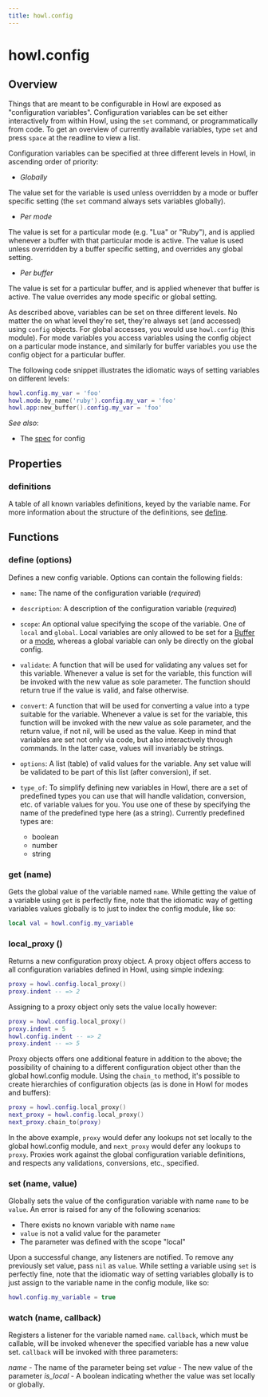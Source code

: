 ```yaml
---
title: howl.config
---
```


# howl.config

## Overview

Things that are meant to be configurable in Howl are exposed as "configuration
variables". Configuration variables can be set either interactively from within
Howl, using the `set` command, or programmatically from code. To get an overview
of currently available variables, type `set` and press `space` at the readline
to view a list.

Configuration variables can be specified at three different levels in Howl,
in ascending order of priority:

- *Globally*

The value set for the variable is used unless overridden by a mode or buffer
specific setting (the `set` command always sets variables globally).

- *Per mode*

The value is set for a particular mode (e.g. "Lua" or "Ruby"), and is applied
whenever a buffer with that particular mode is active. The value is used unless
overridden by a buffer specific setting, and overrides any global setting.

- *Per buffer*

The value is set for a particular buffer, and is applied whenever that buffer is
active. The value overrides any mode specific or global setting.

As described above, variables can be set on three different levels. No matter
the on what level they're set, they're always set (and accessed) using `config`
objects. For global accesses, you would use `howl.config` (this module). For
mode variables you access variables using the config object on a particular mode
instance, and similarly for buffer variables you use the config object for a
particular buffer.

The following code snippet illustrates the idiomatic ways of setting variables
on different levels:

```lua
howl.config.my_var = 'foo'
howl.mode.by_name('ruby').config.my_var = 'foo'
howl.app:new_buffer().config.my_var = 'foo'
```

_See also_:

- The [spec](../spec/config_spec.html) for config

## Properties

### definitions

A table of all known variables definitions, keyed by the variable name. For more
information about the structure of the definitions, see [define](#define).

## Functions

### define (options)

Defines a new config variable. Options can contain the following fields:

- `name`: The name of the configuration variable (_required_)

- `description`: A description of the configuration variable (_required_)

- `scope`: An optional value specifying the scope of the variable. One of
  `local` and `global`. Local variables are only allowed to be set for a
  [Buffer] or a [mode], whereas a global variable can only be directly on
  the global config.

- `validate`: A function that will be used for validating any values set
  for this variable. Whenever a value is set for the variable, this function
  will be invoked with the new value as sole parameter. The function should
  return true if the value is valid, and false otherwise.

- `convert`: A function that will be used for converting a value into a type
  suitable for the variable. Whenever a value is set for the variable, this function
  will be invoked with the new value as sole parameter, and the return value,
  if not nil, will be used as the value. Keep in mind that variables are set not
  only via code, but also interactively through commands. In the latter case, values
  will invariably be strings.

- `options`: A list (table) of valid values for the variable. Any set value will
  be validated to be part of this list (after conversion), if set.

- `type_of`: To simplify defining new variables in Howl, there are a set
  of predefined types you can use that will handle validation, conversion,
  etc. of variable values for you. You use one of these by specifying the
  name of the predefined type here (as a string). Currently predefined
  types are:

  - boolean
  - number
  - string

### get (name)

Gets the global value of the variable named `name`. While getting the value of a
variable using `get` is perfectly fine, note that the idiomatic way of getting
variables values globally is to just to index the config module, like so:

```lua
local val = howl.config.my_variable
```

### local_proxy ()

Returns a new configuration proxy object. A proxy object offers access to all
configuration variables defined in Howl, using simple indexing:

```lua
proxy = howl.config.local_proxy()
proxy.indent -- => 2
```

Assigning to a proxy object only sets the value locally however:

```lua
proxy = howl.config.local_proxy()
proxy.indent = 5
howl.config.indent -- => 2
proxy.indent -- => 5
```

Proxy objects offers one additional feature in addition to the above; the
possibility of chaining to a different configuration object other than the
global howl.config module. Using the `chain_to` method, it's possible to create
hierarchies of configuration objects (as is done in Howl for modes and buffers):

```lua
proxy = howl.config.local_proxy()
next_proxy = howl.config.local_proxy()
next_proxy.chain_to(proxy)
```

In the above example, `proxy` would defer any lookups not set locally to the
global howl.config module, and `next_proxy` would defer any lookups to `proxy`.
Proxies work against the global configuration variable definitions, and respects
any validations, conversions, etc., specified.

### set (name, value)

Globally sets the value of the configuration variable with name `name` to be
`value`. An error is raised for any of the following scenarios:

- There exists no known variable with name `name`
- `value` is not a valid value for the parameter
- The parameter was defined with the scope "local"

Upon a successful change, any listeners are notified. To remove any previously
set value, pass `nil` as `value`. While setting a variable using `set` is
perfectly fine, note that the idiomatic way of setting variables globally is to
just assign to the variable name in the config module, like so:

```lua
howl.config.my_variable = true
```

### watch (name, callback)

Registers a listener for the variable named `name`. `callback`, which must be
callable, will be invoked whenever the specified variable has a new value set.
`callback` will be invoked with three parameters:

*name* - The name of the parameter being set
*value* - The new value of the parameter
*is_local* - A boolean indicating whether the value was set locally or globally.

[Buffer]: buffer.html
[mode]: mode.html
